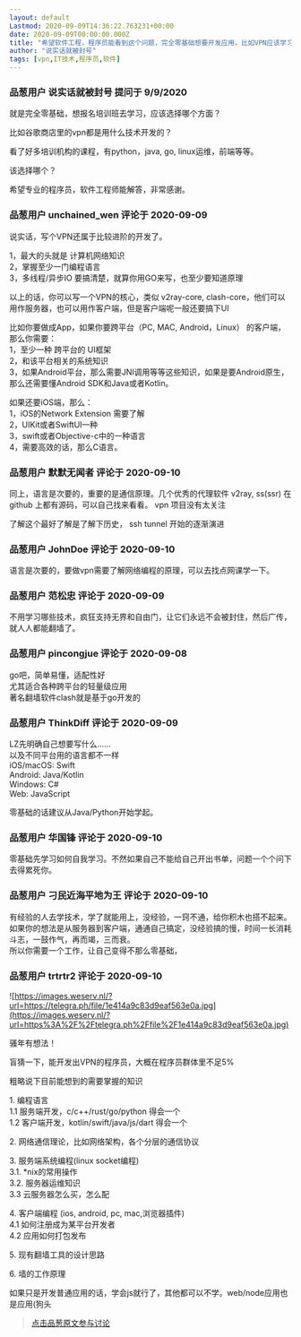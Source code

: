 ```yaml
---
layout: default
Lastmod: 2020-09-09T14:36:22.763231+00:00
date: 2020-09-09T00:00:00.000Z
title: "希望软件工程，程序员能看到这个问题，完全零基础想要开发应用，比如VPN应该学习哪些技术？"
author: "说实话就被封号"
tags: [vpn,IT技术,程序员,软件]
---
```



### 品葱用户 **说实话就被封号** 提问于 9/9/2020
    
就是完全零基础，想报名培训班去学习，应该选择哪个方面？  
  
比如谷歌商店里的vpn都是用什么技术开发的？  
  
看了好多培训机构的课程，有python，java, go, linux运维，前端等等。  
  
该选择哪个？  
  
希望专业的程序员，软件工程师能解答，非常感谢。
    
                

### 品葱用户 **unchained_wen** 评论于 2020-09-09
        
说实话，写个VPN还属于比较进阶的开发了。  
  
1，最大的头就是 计算机网络知识  
2，掌握至少一门编程语言  
3，多线程/异步IO 要搞清楚，就算你用GO来写，也至少要知道原理  
  
以上的话，你可以写一个VPN的核心，类似 v2ray-core, clash-core，他们可以用作服务器，也可以用作客户端，但是客户端呢一般还要搞下UI  
  
比如你要做成App，如果你要跨平台（PC, MAC, Android，Linux） 的客户端，那么你需要：  
1，至少一种 跨平台的 UI框架  
2，和该平台相关的系统知识  
3，如果Android平台，那么需要JNI调用等等这些知识，如果是要Android原生，那么还需要懂Android SDK和Java或者Kotlin。  
  
如果还要iOS端，那么：  
1，iOS的Network Extension 需要了解  
2，UIKit或者SwiftUI一种  
3，swift或者Objective-c中的一种语言  
4，需要高效的话，那么C语言。
        
                

### 品葱用户 **默默无闻者** 评论于 2020-09-10
        
同上，语言是次要的，重要的是通信原理。几个优秀的代理软件 v2ray, ss(ssr) 在github 上都有源码，可以自己找来看看。 vpn 项目没有太关注   
  
了解这个最好了解是了解下历史， ssh tunnel 开始的逐渐演进
        
                

### 品葱用户 **JohnDoe** 评论于 2020-09-10
        
语言是次要的，要做vpn需要了解网络编程的原理，可以去找点网课学一下。
        
                

### 品葱用户 **范松忠** 评论于 2020-09-09
        
不用学习哪些技术，疯狂支持无界和自由门，让它们永远不会被封住，然后广传，就人人都能翻墙了。
        
                

### 品葱用户 **pincongjue** 评论于 2020-09-08
        
go吧，简单易懂，适配性好  
尤其适合各种跨平台的轻量级应用  
著名翻墙软件clash就是基于go开发的
        
                

### 品葱用户 **ThinkDiff** 评论于 2020-09-09
        
LZ先明确自己想要写什么……   
以及不同平台用的语言都不一样  
iOS/macOS: Swift  
Android: Java/Kotlin  
Windows: C#  
Web: JavaScript  
  
零基础的话建议从Java/Python开始学起。
        
                

### 品葱用户 **华国锋** 评论于 2020-09-10
        
零基础先学习如何自我学习。不然如果自己不能给自己开出书单，问题一个个问下去得累死你。
        
                

### 品葱用户 **刁民近海平地为王** 评论于 2020-09-10
        
有经验的人去学技术，学了就能用上，没经验，一窍不通，给你积木也搭不起来。  
如果你的想法是从服务器到客户端，通通自己搞定，没经验搞的慢，时间一长消耗斗志，一鼓作气，再而竭，三而衰。  
所以你需要一个工作，让自己变得不那么零基础，
        
                

### 品葱用户 **trtrtr2** 评论于 2020-09-10
        
![https://images.weserv.nl/?url=https://telegra.ph/file/1e414a9c83d9eaf563e0a.jpg](https://images.weserv.nl/?url=https%3A%2F%2Ftelegra.ph%2Ffile%2F1e414a9c83d9eaf563e0a.jpg)  
  
骚年有想法！  
  
盲猜一下，能开发出VPN的程序员，大概在程序员群体里不足5%   
  
粗略说下目前能想到的需要掌握的知识  
  
1\. 编程语言   
1.1 服务端开发，c/c++/rust/go/python 得会一个  
1.2 客户端开发，kotlin/swift/java/js/dart 得会一个  
  
2\. 网络通信理论，比如网络架构，各个分层的通信协议  
  
3\. 服务端系统编程(linux socket编程)  
3.1. \*nix的常用操作  
3.2. 服务器运维知识  
3.3 云服务器怎么买，怎么配  
  
4\. 客户端编程 (ios, android, pc, mac,浏览器插件)  
4.1 如何注册成为某平台开发者  
4.2 应用如何打包发布  
  
5\. 现有翻墙工具的设计思路  
  
6\. 墙的工作原理  
  
  
如果只是开发普通应用的话，学会js就行了，其他都可以不学。web/node应用也是应用(狗头
        
                





> [点击品葱原文参与讨论](https://pincong.rocks/question/30755)

